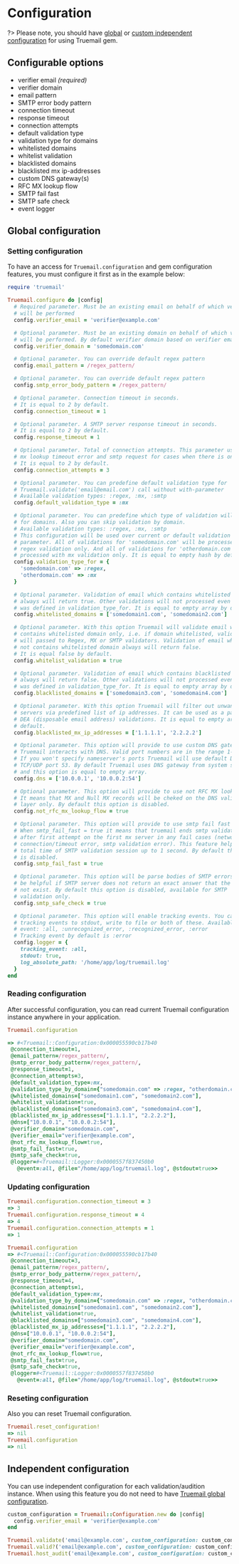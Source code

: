 # Configuration

?> Please note, you should have [global](#global-configuration) or [custom independent configuration](#independent-configuration) for using Truemail gem.

## Configurable options

- verifier email *(required)*
- verifier domain
- email pattern
- SMTP error body pattern
- connection timeout
- response timeout
- connection attempts
- default validation type
- validation type for domains
- whitelisted domains
- whitelist validation
- blacklisted domains
- blacklisted mx ip-addresses
- custom DNS gateway(s)
- RFC MX lookup flow
- SMTP fail fast
- SMTP safe check
- event logger

## Global configuration

### Setting configuration

To have an access for `Truemail.configuration` and gem configuration features, you must configure it first as in the example below:

```ruby
require 'truemail'

Truemail.configure do |config|
  # Required parameter. Must be an existing email on behalf of which verification
  # will be performed
  config.verifier_email = 'verifier@example.com'

  # Optional parameter. Must be an existing domain on behalf of which verification
  # will be performed. By default verifier domain based on verifier email
  config.verifier_domain = 'somedomain.com'

  # Optional parameter. You can override default regex pattern
  config.email_pattern = /regex_pattern/

  # Optional parameter. You can override default regex pattern
  config.smtp_error_body_pattern = /regex_pattern/

  # Optional parameter. Connection timeout in seconds.
  # It is equal to 2 by default.
  config.connection_timeout = 1

  # Optional parameter. A SMTP server response timeout in seconds.
  # It is equal to 2 by default.
  config.response_timeout = 1

  # Optional parameter. Total of connection attempts. This parameter uses in
  # mx lookup timeout error and smtp request for cases when there is one mx server.
  # It is equal to 2 by default.
  config.connection_attempts = 3

  # Optional parameter. You can predefine default validation type for
  # Truemail.validate('email@email.com') call without with-parameter
  # Available validation types: :regex, :mx, :smtp
  config.default_validation_type = :mx

  # Optional parameter. You can predefine which type of validation will be used
  # for domains. Also you can skip validation by domain.
  # Available validation types: :regex, :mx, :smtp
  # This configuration will be used over current or default validation type
  # parameter. All of validations for 'somedomain.com' will be processed with
  # regex validation only. And all of validations for 'otherdomain.com' will be
  # processed with mx validation only. It is equal to empty hash by default.
  config.validation_type_for = {
    'somedomain.com' => :regex,
    'otherdomain.com' => :mx
  }

  # Optional parameter. Validation of email which contains whitelisted domain
  # always will return true. Other validations will not processed even if it
  # was defined in validation_type_for. It is equal to empty array by default.
  config.whitelisted_domains = ['somedomain1.com', 'somedomain2.com']

  # Optional parameter. With this option Truemail will validate email which
  # contains whitelisted domain only, i.e. if domain whitelisted, validation
  # will passed to Regex, MX or SMTP validators. Validation of email which
  # not contains whitelisted domain always will return false.
  # It is equal false by default.
  config.whitelist_validation = true

  # Optional parameter. Validation of email which contains blacklisted domain
  # always will return false. Other validations will not processed even if it
  # was defined in validation_type_for. It is equal to empty array by default.
  config.blacklisted_domains = ['somedomain3.com', 'somedomain4.com']

  # Optional parameter. With this option Truemail will filter out unwanted mx
  # servers via predefined list of ip addresses. It can be used as a part of
  # DEA (disposable email address) validations. It is equal to empty array by
  # default.
  config.blacklisted_mx_ip_addresses = ['1.1.1.1', '2.2.2.2']

  # Optional parameter. This option will provide to use custom DNS gateway when
  # Truemail interacts with DNS. Valid port numbers are in the range 1-65535.
  # If you won't specify nameserver's ports Truemail will use default DNS
  # TCP/UDP port 53. By default Truemail uses DNS gateway from system settings
  # and this option is equal to empty array.
  config.dns = ['10.0.0.1', '10.0.0.2:54']

  # Optional parameter. This option will provide to use not RFC MX lookup flow.
  # It means that MX and Null MX records will be cheked on the DNS validation
  # layer only. By default this option is disabled.
  config.not_rfc_mx_lookup_flow = true

  # Optional parameter. This option will provide to use smtp fail fast behaviour.
  # When smtp_fail_fast = true it means that truemail ends smtp validation session
  # after first attempt on the first mx server in any fail cases (network
  # connection/timeout error, smtp validation error). This feature helps to reduce
  # total time of SMTP validation session up to 1 second. By default this option
  # is disabled.
  config.smtp_fail_fast = true

  # Optional parameter. This option will be parse bodies of SMTP errors. It will
  # be helpful if SMTP server does not return an exact answer that the email does
  # not exist. By default this option is disabled, available for SMTP
  # validation only.
  config.smtp_safe_check = true

  # Optional parameter. This option will enable tracking events. You can print
  # tracking events to stdout, write to file or both of these. Available tracking
  # event: :all, :unrecognized_error, :recognized_error, :error
  # Tracking event by default is :error
  config.logger = {
    tracking_event: :all,
    stdout: true,
    log_absolute_path: '/home/app/log/truemail.log'
  }
end
```

### Reading configuration

After successful configuration, you can read current Truemail configuration instance anywhere in your application.

```ruby
Truemail.configuration

=> #<Truemail::Configuration:0x000055590cb17b40
 @connection_timeout=1,
 @email_pattern=/regex_pattern/,
 @smtp_error_body_pattern=/regex_pattern/,
 @response_timeout=1,
 @connection_attempts=3,
 @default_validation_type=:mx,
 @validation_type_by_domain={"somedomain.com" => :regex, "otherdomain.com" => :mx},
 @whitelisted_domains=["somedomain1.com", "somedomain2.com"],
 @whitelist_validation=true,
 @blacklisted_domains=["somedomain3.com", "somedomain4.com"],
 @blacklisted_mx_ip_addresses=["1.1.1.1", "2.2.2.2"],
 @dns=["10.0.0.1", "10.0.0.2:54"],
 @verifier_domain="somedomain.com",
 @verifier_email="verifier@example.com",
 @not_rfc_mx_lookup_flow=true,
 @smtp_fail_fast=true,
 @smtp_safe_check=true,
 @logger=#<Truemail::Logger:0x0000557f837450b0
   @event=:all, @file="/home/app/log/truemail.log", @stdout=true>>
```

### Updating configuration

```ruby
Truemail.configuration.connection_timeout = 3
=> 3
Truemail.configuration.response_timeout = 4
=> 4
Truemail.configuration.connection_attempts = 1
=> 1

Truemail.configuration
=> #<Truemail::Configuration:0x000055590cb17b40
 @connection_timeout=3,
 @email_pattern=/regex_pattern/,
 @smtp_error_body_pattern=/regex_pattern/,
 @response_timeout=4,
 @connection_attempts=1,
 @default_validation_type=:mx,
 @validation_type_by_domain={"somedomain.com" => :regex, "otherdomain.com" => :mx},
 @whitelisted_domains=["somedomain1.com", "somedomain2.com"],
 @whitelist_validation=true,
 @blacklisted_domains=["somedomain3.com", "somedomain4.com"],
 @blacklisted_mx_ip_addresses=["1.1.1.1", "2.2.2.2"],
 @dns=["10.0.0.1", "10.0.0.2:54"],
 @verifier_domain="somedomain.com",
 @verifier_email="verifier@example.com",
 @not_rfc_mx_lookup_flow=true,
 @smtp_fail_fast=true,
 @smtp_safe_check=true,
 @logger=#<Truemail::Logger:0x0000557f837450b0
   @event=:all, @file="/home/app/log/truemail.log", @stdout=true>>
```

### Reseting configuration

Also you can reset Truemail configuration.

```ruby
Truemail.reset_configuration!
=> nil
Truemail.configuration
=> nil
```

## Independent configuration

You can use independent configuration for each validation/audition instance. When using this feature you do not need to have [Truemail global configuration](#global-configuration).

```ruby
custom_configuration = Truemail::Configuration.new do |config|
  config.verifier_email = 'verifier@example.com'
end

Truemail.validate('email@example.com', custom_configuration: custom_configuration)
Truemail.valid?('email@example.com', custom_configuration: custom_configuration)
Truemail.host_audit('email@example.com', custom_configuration: custom_configuration)
```
